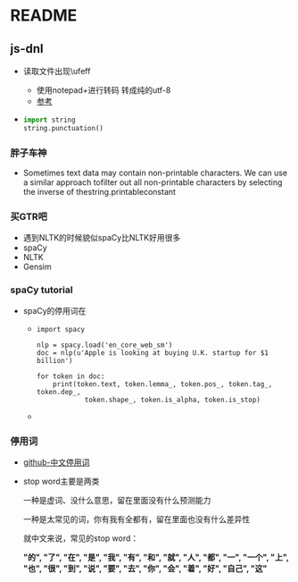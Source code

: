 # README

## js-dnl

- 读取文件出现\ufeff

  - 使用notepad+进行转码 转成纯的utf-8
  - [参考](<https://blog.csdn.net/shuihupo/article/details/85039845>)

- ```python
  import string
  string.punctuation()
  ```

### 胖子车神

- Sometimes text data may contain non-printable characters.  We can use a similar approach tofilter out all non-printable characters by selecting the inverse of thestring.printableconstant

### 买GTR吧

- 遇到NLTK的时候貌似spaCy比NLTK好用很多
- spaCy
- NLTK
- Gensim



### spaCy tutorial

- spaCy的停用词在

  - ```
    import spacy
    
    nlp = spacy.load('en_core_web_sm')
    doc = nlp(u'Apple is looking at buying U.K. startup for $1 billion')
    
    for token in doc:
        print(token.text, token.lemma_, token.pos_, token.tag_, token.dep_,
                token.shape_, token.is_alpha, token.is_stop)
    ```

  - 



### 停用词

- [github-中文停用词](<https://github.com/goto456/stopwords>)

- stop word主要是两类

  一种是虚词、没什么意思，留在里面没有什么预测能力

  一种是太常见的词，你有我有全都有，留在里面也没有什么差异性

  就中文来说，常见的stop word：

  **"的", "了", "在", "是", "我", "有", "和", "就",  "人", "都", "一", "一个", "上", "也", "很", "到", "说", "要", "去", "你",   "会", "着", "好", "自己", "这"**